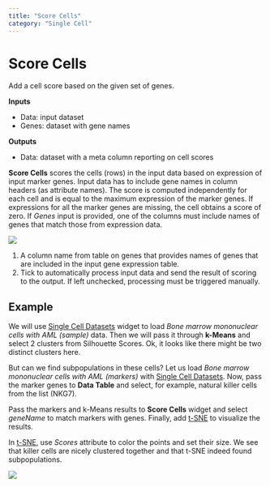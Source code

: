 ```yaml
---
title: "Score Cells"
category: "Single Cell"
---
```

Score Cells
===========

Add a cell score based on the given set of genes.

**Inputs**

- Data: input dataset
- Genes: dataset with gene names

**Outputs**

- Data: dataset with a meta column reporting on cell scores

**Score Cells** scores the cells (rows) in the input data based on expression of input marker genes. Input data has to include gene names in column headers (as attribute names). The score is computed independently for each cell and is equal to the maximum expression of the marker genes. If expressions for all the marker genes are missing, the cell obtains a score of zero. If *Genes* input is provided, one of the columns must include names of genes that match those from expression data.

![](../images/ScoreCells-stamped.png)

1. A column name from table on genes that provides names of genes that are included in the input gene expression table.
2. Tick to automatically process input data and send the result of scoring to the output. If left unchecked, processing must be triggered manually.

Example
-------

We will use [Single Cell Datasets](../single_cell_datasets/) widget to load *Bone marrow mononuclear cells with AML (sample)* data. Then we will pass it through **k-Means** and select 2 clusters from Silhouette Scores. Ok, it looks like there might be two distinct clusters here.

But can we find subpopulations in these cells? Let us load *Bone marrow mononuclear cells with AML (markers)* with [Single Cell Datasets](../single_cell_datasets/). Now, pass the marker genes to **Data Table** and select, for example, natural killer cells from the list (NKG7).

Pass the markers and k-Means results to **Score Cells** widget and select *geneName* to match markers with genes. Finally, add [t-SNE](https://orange-visual-programming.readthedocs.io/widgets/unsupervised/tsne.html) to visualize the results.

In [t-SNE](https://orange-visual-programming.readthedocs.io/widgets/unsupervised/tsne.html), use *Scores* attribute to color the points and set their size. We see that killer cells are nicely clustered together and that t-SNE indeed found subpopulations.

![](../images/tSNE-Example.png)

